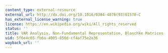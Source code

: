 ```yaml
---
content_type: external-resource
external_url: http://dx.doi.org/10.1016/0304-4076(93)01570-C
has_external_license_warning: true
license: https://en.wikipedia.org/wiki/All_rights_reserved
status: ''
title: VAR Analysis, Non-Fundamental Representation, Blaschke Matrices
uid: 5f6e4c65-fb6a-4005-850d-cf4af75e2a36
wayback_url: ''
---
```

